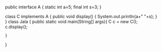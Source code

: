 
public interface A {
	static int a=5;
	final int s=3;
}

class C implements A
{
	public void display()
	{
		System.out.println(a+" "+s);
	}
}
class Jala 
{
	public static void main(String[] args){ 
			 C c = new C();
			 c.display();
		
	}
}

